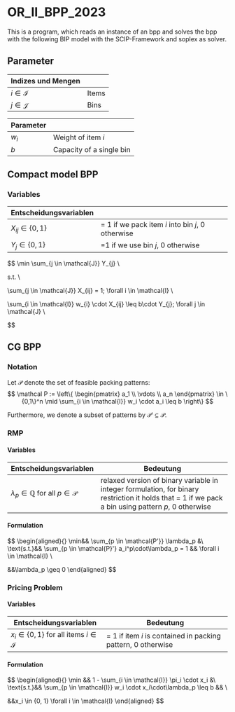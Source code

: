 # OR_II_BPP_2023

This is a program, which reads an instance of an bpp and solves the bpp with the following BIP model with the SCIP-Framework and soplex as solver.

## Parameter

| Indizes und Mengen |                        |
| ------------------ | ---------------------- |
| $i \in \mathcal{I}$ | Items |
| $j \in \mathcal{J}$ | Bins |

| Parameter |                        |
| --------- | ---------------------- |
| $w_{i}$ | Weight of item $i$ |
| $b$ | Capacity of a single bin |


## Compact model BPP

### Variables
| Entscheidungsvariablen |                        |
| ---------------------- | ---------------------- |
| $X_{ij} \in\{0, 1\}$ | = 1 if we pack item $i$ into bin $j$, 0 otherwise |
| $Y_{j} \in\{0, 1\}$ | =1 if we use bin $j$, 0 otherwise |

$$
\min \sum_{j \in \mathcal{J}} Y_{j} \\

s.t. \\

\sum_{j \in \mathcal{J}} X_{ij} = 1; \forall   i \in \mathcal{I} \\

\sum_{i \in \mathcal{I}} w_{i} \cdot X_{ij} \leq b\cdot Y_{j}; \forall j \in \mathcal{J} \\

$$

## CG BPP

### Notation
Let $\mathcal P$ denote the set of feasible packing patterns:
$$
    \mathcal P :=
    \left\{ 
        \begin{pmatrix} a_1 \\ \vdots \\ a_n \end{pmatrix} \in \{0,1\}^n \mid \sum_{i \in \mathcal{I}} w_i \cdot a_i \leq b
    \right\}
$$

Furthermore, we denote a subset of patterns by $\mathcal{P'} \subseteq \mathcal{P}$. 



### RMP
#### Variables
| Entscheidungsvariablen | Bedeutung              |
| ---------------------- | ---------------------- |
| $\lambda_{p} \in \mathbb{Q}$ for all $p \in \mathcal{P}$ | relaxed version of binary variable in integer formulation, for binary restriction it holds that = 1 if we pack a bin using pattern $p$, 0 otherwise |

#### Formulation
$$
\begin{aligned}{}
\min&& \sum_{p \in \mathcal{P'}} \lambda_p &\\ 
\text{s.t.}&& \sum_{p \in \mathcal{P}'} a_i^p\cdot\lambda_p = 1 && \forall i \in \mathcal{I} \\

&&\lambda_p \geq 0
\end{aligned}
$$

### Pricing Problem

#### Variables
| Entscheidungsvariablen | Bedeutung              |
| ---------------------- | ---------------------- |
| $x_{i} \in\{0, 1\}$ for all items $i \in \mathcal{I}$ | = 1 if item $i$ is contained in packing pattern, 0 otherwise |


#### Formulation
$$
\begin{aligned}{}
\min && 1 - \sum_{i \in \mathcal{I}} \pi_i \cdot x_i  &\\ 
\text{s.t.}&& \sum_{p \in \mathcal{I}} w_i \cdot x_i\cdot\lambda_p \leq b && \\

&&x_i \in \{0, 1\} \forall i \in \mathcal{I}
\end{aligned}
$$
